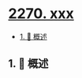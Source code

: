 # [2270. xxx](https://github.com/Tdahuyou/TNotes.leetcode/tree/main/notes/2270.%20xxx)

<!-- region:toc -->

- [1. 📝 概述](#1--概述)

<!-- endregion:toc -->

## 1. 📝 概述
